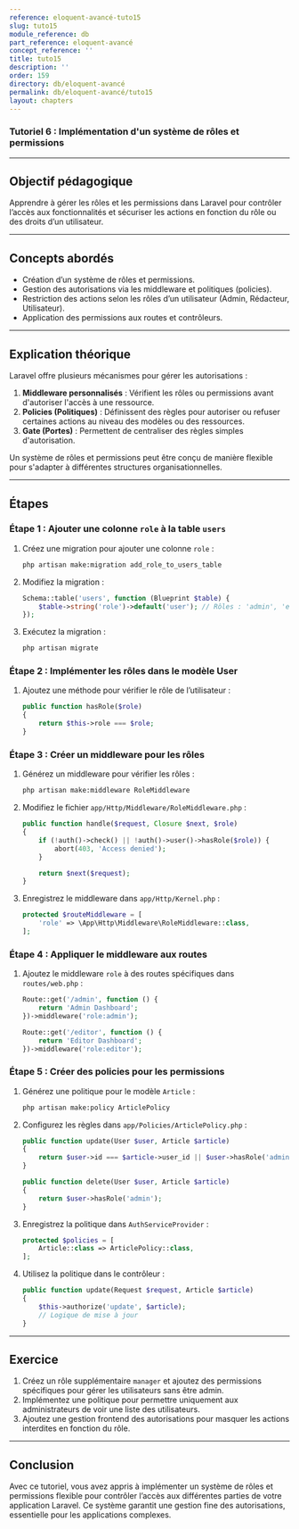 ```yaml
---
reference: eloquent-avancé-tuto15
slug: tuto15
module_reference: db
part_reference: eloquent-avancé
concept_reference: ''
title: tuto15
description: ''
order: 159
directory: db/eloquent-avancé
permalink: db/eloquent-avancé/tuto15
layout: chapters
---
```


### **Tutoriel 6 : Implémentation d'un système de rôles et permissions**

---

## **Objectif pédagogique**  
Apprendre à gérer les rôles et les permissions dans Laravel pour contrôler l’accès aux fonctionnalités et sécuriser les actions en fonction du rôle ou des droits d’un utilisateur.

---

## **Concepts abordés**  
- Création d’un système de rôles et permissions.  
- Gestion des autorisations via les middleware et politiques (policies).  
- Restriction des actions selon les rôles d’un utilisateur (Admin, Rédacteur, Utilisateur).  
- Application des permissions aux routes et contrôleurs.

---

## **Explication théorique**  
Laravel offre plusieurs mécanismes pour gérer les autorisations :

1. **Middleware personnalisés** : Vérifient les rôles ou permissions avant d'autoriser l'accès à une ressource.
2. **Policies (Politiques)** : Définissent des règles pour autoriser ou refuser certaines actions au niveau des modèles ou des ressources.
3. **Gate (Portes)** : Permettent de centraliser des règles simples d'autorisation.

Un système de rôles et permissions peut être conçu de manière flexible pour s'adapter à différentes structures organisationnelles.

---

## **Étapes**

### **Étape 1 : Ajouter une colonne `role` à la table `users`**
1. Créez une migration pour ajouter une colonne `role` :
   ```bash
   php artisan make:migration add_role_to_users_table
   ```
2. Modifiez la migration :
   ```php
   Schema::table('users', function (Blueprint $table) {
       $table->string('role')->default('user'); // Rôles : 'admin', 'editor', 'user'
   });
   ```
3. Exécutez la migration :
   ```bash
   php artisan migrate
   ```

### **Étape 2 : Implémenter les rôles dans le modèle User**
1. Ajoutez une méthode pour vérifier le rôle de l’utilisateur :
   ```php
   public function hasRole($role)
   {
       return $this->role === $role;
   }
   ```

### **Étape 3 : Créer un middleware pour les rôles**
1. Générez un middleware pour vérifier les rôles :
   ```bash
   php artisan make:middleware RoleMiddleware
   ```
2. Modifiez le fichier `app/Http/Middleware/RoleMiddleware.php` :
   ```php
   public function handle($request, Closure $next, $role)
   {
       if (!auth()->check() || !auth()->user()->hasRole($role)) {
           abort(403, 'Access denied');
       }

       return $next($request);
   }
   ```
3. Enregistrez le middleware dans `app/Http/Kernel.php` :
   ```php
   protected $routeMiddleware = [
       'role' => \App\Http\Middleware\RoleMiddleware::class,
   ];
   ```

### **Étape 4 : Appliquer le middleware aux routes**
1. Ajoutez le middleware `role` à des routes spécifiques dans `routes/web.php` :
   ```php
   Route::get('/admin', function () {
       return 'Admin Dashboard';
   })->middleware('role:admin');

   Route::get('/editor', function () {
       return 'Editor Dashboard';
   })->middleware('role:editor');
   ```

### **Étape 5 : Créer des policies pour les permissions**
1. Générez une politique pour le modèle `Article` :
   ```bash
   php artisan make:policy ArticlePolicy
   ```
2. Configurez les règles dans `app/Policies/ArticlePolicy.php` :
   ```php
   public function update(User $user, Article $article)
   {
       return $user->id === $article->user_id || $user->hasRole('admin');
   }

   public function delete(User $user, Article $article)
   {
       return $user->hasRole('admin');
   }
   ```
3. Enregistrez la politique dans `AuthServiceProvider` :
   ```php
   protected $policies = [
       Article::class => ArticlePolicy::class,
   ];
   ```
4. Utilisez la politique dans le contrôleur :
   ```php
   public function update(Request $request, Article $article)
   {
       $this->authorize('update', $article);
       // Logique de mise à jour
   }
   ```

---

## **Exercice**
1. Créez un rôle supplémentaire `manager` et ajoutez des permissions spécifiques pour gérer les utilisateurs sans être admin.  
2. Implémentez une politique pour permettre uniquement aux administrateurs de voir une liste des utilisateurs.
3. Ajoutez une gestion frontend des autorisations pour masquer les actions interdites en fonction du rôle.

---

## **Conclusion**  
Avec ce tutoriel, vous avez appris à implémenter un système de rôles et permissions flexible pour contrôler l’accès aux différentes parties de votre application Laravel. Ce système garantit une gestion fine des autorisations, essentielle pour les applications complexes.
